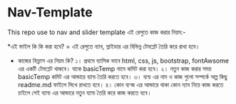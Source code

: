 # Nav-Template
 This repo use to nav and slider template
এই রেপুতে কাজ করার নিয়ম:-

*এই ফাইল কি কি করা হবে?
= এই রেপুতে ন্যাব, স্লাইডার এর বিভিন্ন টেমপ্লেট তৈরি করে রাখা হবে।

* কাজের বিন্ন্যাস এর নিয়ম কি?
১। প্রথমে ব্যাসিক ভাবে html, css, js, bootstrap, fontAwsome এর একটি টেমপ্লেট থাকবে। যাকে basicTemp নামে কমিট করা হবে।
২। নতুন কাজ করার সময় basicTemp কমিট  এর আন্ডারে ব্যান্চ তৈরি করতে হবে।
৩। ব্যন্চ  এর নাম ও কাজ গুলো সম্পর্কে অল্প কিছু readme.md ফাইলে লিখে রাখতে হবে।
৪। কোন ব্যন্জ এর আন্ডারে থাকা কোন ন্যাব নিয়ে কাজ করতে চাইলে সেই ব্যান্চ এর আন্ডারে নতুন ব্যান্চ তৈরি করে কাজ করতে হবে।

